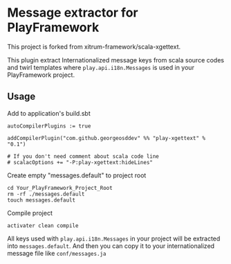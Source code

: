 # Message extractor for PlayFramework

This project is forked from xitrum-framework/scala-xgettext.

This plugin extract Internationalized message keys from scala source codes and twirl templates
where `play.api.i18n.Messages` is used in your PlayFramework project.


## Usage

Add to application's build.sbt

```
autoCompilerPlugins := true

addCompilerPlugin("com.github.georgeosddev" %% "play-xgettext" % "0.1")

# If you don't need comment about scala code line
# scalacOptions += "-P:play-xgettext:hideLines"
```

Create empty "messages.default" to project root

```
cd Your_PlayFramework_Project_Root
rm -rf ./messages.default
touch messages.default
```

Compile project

```
activater clean compile
```

All keys used with ``play.api.i18n.Messages`` in your project will be extracted into ``messages.default``.
And then you can copy it to your internationalized message file like ``conf/messages.ja``
